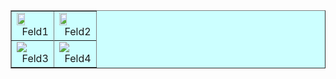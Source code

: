 <html>
<head>
<title>Prof. Dr.-Ing. Herbert Schmatz - INT</title>
<meta name="author" content="anna">
</head>

<body>
<table border="1" cellspacing="0" bgcolor=#CCFFFF>
   <tr>  
    <td>
       <img id="INT-Logo" src="https://webshare.hs-bremen.de/f/4b6c78bfbc6c4e36ad3e/?dl=1"
               width="50%" height="50%">
     <br> &nbsp Feld1
    </td>
    <td>
     <img id="EMV-Labor" src="https://webshare.hs-bremen.de/f/fab66224e9fb4998af47/?dl=1"
                width="50%" height="50%"> 
     <br> &nbsp Feld2
    </td>
   <tr>

   <tr>  
    <td>
     <img id="Baustelle" src="https://webshare.hs-bremen.de/f/f9dfe89486b149adb579/?dl=1"> 
     <br> &nbsp Feld3
    </td>
    <td>
     <img id="Baustelle" src="https://webshare.hs-bremen.de/f/f9dfe89486b149adb579/?dl=1"> 
     <br> &nbsp Feld4
    </td>
   <tr>
</table>

</body>
</html>
